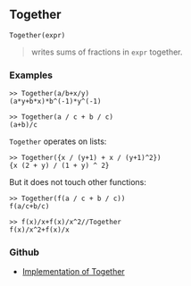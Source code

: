 ## Together

```
Together(expr)
```

> writes sums of fractions in `expr` together.

### Examples

```
>> Together(a/b+x/y)
(a*y+b*x)*b^(-1)*y^(-1)

>> Together(a / c + b / c)
(a+b)/c
```

`Together` operates on lists:

```
>> Together({x / (y+1) + x / (y+1)^2})
{x (2 + y) / (1 + y) ^ 2}
```

But it does not touch other functions:

```
>> Together(f(a / c + b / c))
f(a/c+b/c)

>> f(x)/x+f(x)/x^2//Together
f(x)/x^2+f(x)/x
```

### Github

* [Implementation of Together](https://github.com/axkr/symja_android_library/blob/master/symja_android_library/matheclipse-core/src/main/java/org/matheclipse/core/builtin/Algebra.java#L4259) 
